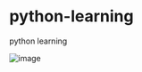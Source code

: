 # python-learning
python learning

![image](https://github.com/user-attachments/assets/5b8f291d-0634-41b1-aa7e-fb32cffa361a)
